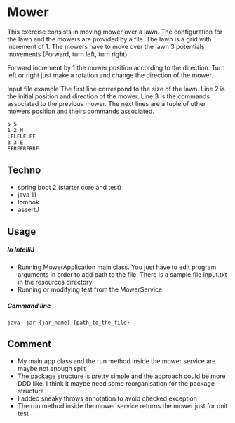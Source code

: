 # Mower
This exercise consists in moving mower over a lawn.
The configuration for the lawn and the mowers are provided by a file.
The lawn is a grid with increment of 1.
The mowers have to move over the lawn 3 potentials movements (Forward, turn left, turn right).

Forward increment by 1 the mower position according to the direction.
Turn left or right just make a rotation and change the direction of the mower.

Input file example
The first line correspond to the size of the lawn.
Line 2 is the initial position and direction of the mower.
Line 3 is the commands associated to the previous mower.
The next lines are a tuple of other mowers position and theirs commands associated.
```
5 5
1 2 N
LFLFLFLFF
3 3 E
FFRFFRFRRF
```

## Techno
- spring boot 2 (starter core and test)
- java 11
- lombok
- assertJ

## Usage

##### In IntelliJ
- Running MowerApplication main class. 
You just have to edit program arguments in order to add path to the file. 
There is a sample file input.txt in the resources directory
- Running or modifying test from the MowerService

##### Command line
`java -jar {jar_name} {path_to_the_file}`

## Comment
- My main app class and the run method inside the mower service are maybe not enough split
- The package structure is pretty simple and the approach could be more DDD like. I think it maybe need some reorganisation for the package structure
- I added sneaky throws annotation to avoid checked exception
- The run method inside the mower service returns the mower just for unit test
